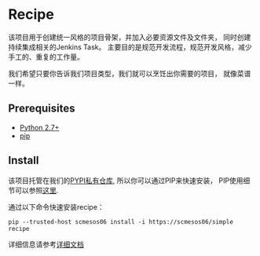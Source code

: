 # Recipe
该项目用于创建统一风格的项目骨架，并加入必要资源文件及文件夹， 同时创建持续集成相关的Jenkins Task。
主要目的是规范开发流程，规范开发风格，减少手工的、重复的工作量。

我们希望只要你告诉我们项目类型，我们就可以烹饪出你需要的项目， 就像菜谱一样。

## Prerequisites
- [Python 2.7+](https://www.python.org/)
- [pip](https://pip.pypa.io/en/stable/)

## Install

该项目托管在我们的[PYPI私有仓库](https://scmesos06), 所以你可以通过PIP来快速安装， PIP使用细节可以参照[这里](http://confluence.newegg.org/display/DFIS/PIP).

通过以下命令快速安装recipe：
```shell
pip --trusted-host scmesos06 install -i https://scmesos06/simple recipe

```


详细信息请参考[详细文档](http://scmesos06/docs/dfis/recipe/latest/index.html)

